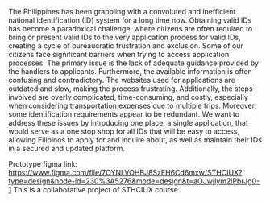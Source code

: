 The Philippines has been grappling with a convoluted and inefficient national identification (ID) system for a long time now. Obtaining valid IDs has become a paradoxical challenge, where citizens are often required to bring or present valid IDs to the very application process for valid IDs, creating a cycle of bureaucratic frustration and exclusion. Some of our citizens face significant barriers when trying to access application processes. The primary issue is the lack of adequate guidance provided by the handlers to applicants. Furthermore, the available information is often confusing and contradictory. The websites used for applications are outdated and slow, making the process frustrating. Additionally, the steps involved are overly complicated, time-consuming, and costly, especially when considering transportation expenses due to multiple trips. Moreover, some identification requirements appear to be redundant. We want to address these issues by introducing one place, a single application, that would serve as a one stop shop for all IDs that will be easy to access, allowing Filipinos to apply for and inquire about, as well as maintain their IDs in a secured and updated platform.


Prototype figma link: https://www.figma.com/file/7OYNLVOHBJ8SzEH6Cd6mxw/STHCIUX?type=design&node-id=230%3A5276&mode=design&t=aOJwjIym2iPbrJg0-1
This is a collaborative project of STHCIUX course


